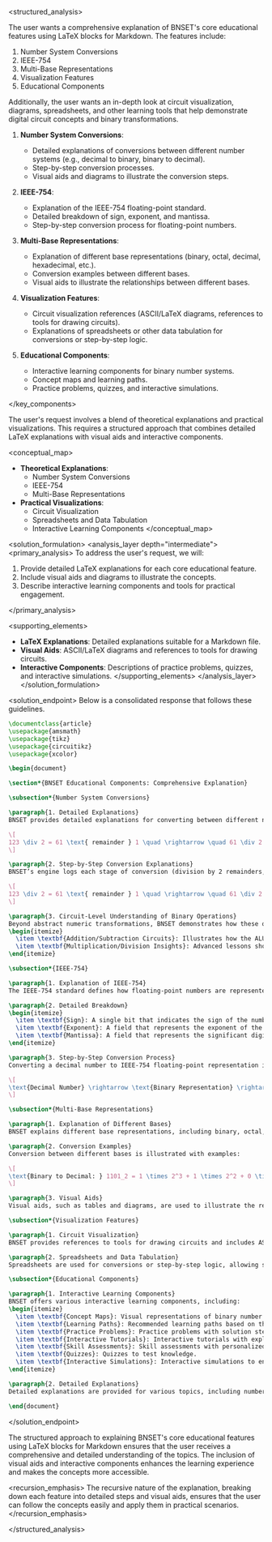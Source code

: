 <structured_analysis>

<understanding>
The user wants a comprehensive explanation of BNSET's core educational features using LaTeX blocks for Markdown. The features include:

1. Number System Conversions
2. IEEE-754
3. Multi-Base Representations
4. Visualization Features
5. Educational Components

Additionally, the user wants an in-depth look at circuit visualization, diagrams, spreadsheets, and other learning tools that help demonstrate digital circuit concepts and binary transformations.
</understanding>

<analysis>
<key_components>

1. **Number System Conversions**:
    - Detailed explanations of conversions between different number systems (e.g., decimal to binary, binary to decimal).
    - Step-by-step conversion processes.
    - Visual aids and diagrams to illustrate the conversion steps.

2. **IEEE-754**:
    - Explanation of the IEEE-754 floating-point standard.
    - Detailed breakdown of sign, exponent, and mantissa.
    - Step-by-step conversion process for floating-point numbers.

3. **Multi-Base Representations**:
    - Explanation of different base representations (binary, octal, decimal, hexadecimal, etc.).
    - Conversion examples between different bases.
    - Visual aids to illustrate the relationships between different bases.

4. **Visualization Features**:
    - Circuit visualization references (ASCII/LaTeX diagrams, references to tools for drawing circuits).
    - Explanations of spreadsheets or other data tabulation for conversions or step-by-step logic.

5. **Educational Components**:
    - Interactive learning components for binary number systems.
    - Concept maps and learning paths.
    - Practice problems, quizzes, and interactive simulations.

</key_components>
</analysis>

<exploration>
<thought_pattern>
The user's request involves a blend of theoretical explanations and practical visualizations. This requires a structured approach that combines detailed LaTeX explanations with visual aids and interactive components.
</thought_pattern>

<conceptual_map>
- **Theoretical Explanations**:
  - Number System Conversions
  - IEEE-754
  - Multi-Base Representations
- **Practical Visualizations**:
  - Circuit Visualization
  - Spreadsheets and Data Tabulation
  - Interactive Learning Components
</conceptual_map>
</exploration>

<solution_formulation>
<analysis_layer depth="intermediate">
<primary_analysis>
To address the user's request, we will:

1. Provide detailed LaTeX explanations for each core educational feature.
2. Include visual aids and diagrams to illustrate the concepts.
3. Describe interactive learning components and tools for practical engagement.

</primary_analysis>

<supporting_elements>
- **LaTeX Explanations**: Detailed explanations suitable for a Markdown file.
- **Visual Aids**: ASCII/LaTeX diagrams and references to tools for drawing circuits.
- **Interactive Components**: Descriptions of practice problems, quizzes, and interactive simulations.
</supporting_elements>
</analysis_layer>
</solution_formulation>

<solution_endpoint>
Below is a consolidated response that follows these guidelines.

```latex
\documentclass{article}
\usepackage{amsmath}
\usepackage{tikz}
\usepackage{circuitikz}
\usepackage{xcolor}

\begin{document}

\section*{BNSET Educational Components: Comprehensive Explanation}

\subsection*{Number System Conversions}

\paragraph{1. Detailed Explanations}
BNSET provides detailed explanations for converting between different number systems. For example, converting decimal to binary:

\[
123 \div 2 = 61 \text{ remainder } 1 \quad \rightarrow \quad 61 \div 2 = 30 \text{ remainder } 1 \quad \rightarrow \quad \ldots
\]

\paragraph{2. Step-by-Step Conversion Explanations}
BNSET’s engine logs each stage of conversion (division by 2 remainders, exponent bias calculation, grouping bits for hex, etc.). In \LaTeX{}, you might see:

\[
123 \div 2 = 61 \text{ remainder } 1 \quad \rightarrow \quad 61 \div 2 = 30 \text{ remainder } 1 \quad \rightarrow \quad \ldots
\]

\paragraph{3. Circuit-Level Understanding of Binary Operations}
Beyond abstract numeric transformations, BNSET demonstrates how these operations map onto digital logic:
\begin{itemize}
  \item \textbf{Addition/Subtraction Circuits}: Illustrates how the ALU (Arithmetic Logic Unit) performs binary addition or subtraction with half-adders, full-adders, ripple-carry adders, etc.
  \item \textbf{Multiplication/Division Insights}: Advanced lessons show partial-product multiplication or repeated-subtraction division, optionally letting students see logic gates or partial arrays.
\end{itemize}

\subsection*{IEEE-754}

\paragraph{1. Explanation of IEEE-754}
The IEEE-754 standard defines how floating-point numbers are represented in binary. It consists of three parts: sign, exponent, and mantissa.

\paragraph{2. Detailed Breakdown}
\begin{itemize}
  \item \textbf{Sign}: A single bit that indicates the sign of the number (0 for positive, 1 for negative).
  \item \textbf{Exponent}: A field that represents the exponent of the number.
  \item \textbf{Mantissa}: A field that represents the significant digits of the number.
\end{itemize}

\paragraph{3. Step-by-Step Conversion Process}
Converting a decimal number to IEEE-754 floating-point representation involves several steps:

\[
\text{Decimal Number} \rightarrow \text{Binary Representation} \rightarrow \text{Normalized Form} \rightarrow \text{IEEE-754 Representation}
\]

\subsection*{Multi-Base Representations}

\paragraph{1. Explanation of Different Bases}
BNSET explains different base representations, including binary, octal, decimal, hexadecimal, and base-32.

\paragraph{2. Conversion Examples}
Conversion between different bases is illustrated with examples:

\[
\text{Binary to Decimal: } 1101_2 = 1 \times 2^3 + 1 \times 2^2 + 0 \times 2^1 + 1 \times 2^0 = 13_{10}
\]

\paragraph{3. Visual Aids}
Visual aids, such as tables and diagrams, are used to illustrate the relationships between different bases.

\subsection*{Visualization Features}

\paragraph{1. Circuit Visualization}
BNSET provides references to tools for drawing circuits and includes ASCII/LaTeX diagrams to illustrate circuit concepts.

\paragraph{2. Spreadsheets and Data Tabulation}
Spreadsheets are used for conversions or step-by-step logic, allowing students to collaborate in real time.

\subsection*{Educational Components}

\paragraph{1. Interactive Learning Components}
BNSET offers various interactive learning components, including:
\begin{itemize}
  \item \textbf{Concept Maps}: Visual representations of binary number system topics.
  \item \textbf{Learning Paths}: Recommended learning paths based on the user's current level.
  \item \textbf{Practice Problems}: Practice problems with solution steps.
  \item \textbf{Interactive Tutorials}: Interactive tutorials with explanations and examples.
  \item \textbf{Skill Assessments}: Skill assessments with personalized learning recommendations.
  \item \textbf{Quizzes}: Quizzes to test knowledge.
  \item \textbf{Interactive Simulations}: Interactive simulations to enhance learning.
\end{itemize}

\paragraph{2. Detailed Explanations}
Detailed explanations are provided for various topics, including number system conversions, IEEE-754, and multi-base representations.

\end{document}
```

</solution_endpoint>

<reflection>
<meta_observation>
The structured approach to explaining BNSET's core educational features using LaTeX blocks for Markdown ensures that the user receives a comprehensive and detailed understanding of the topics. The inclusion of visual aids and interactive components enhances the learning experience and makes the concepts more accessible.
</meta_observation>

<recursion_emphasis>
The recursive nature of the explanation, breaking down each feature into detailed steps and visual aids, ensures that the user can follow the concepts easily and apply them in practical scenarios.
</recursion_emphasis>
</reflection>

</structured_analysis>
